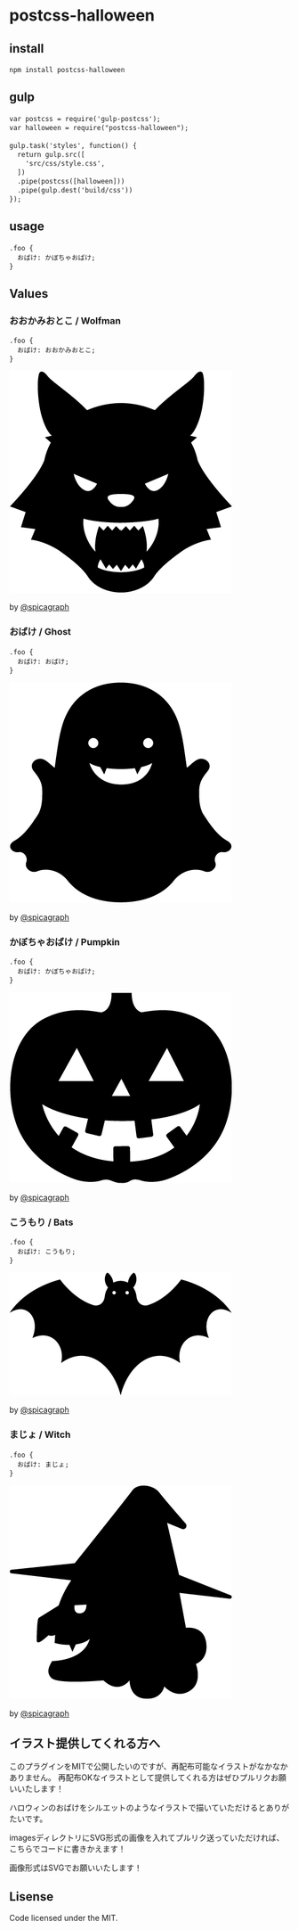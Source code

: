 # postcss-halloween

## install

```
npm install postcss-halloween
```

## gulp

```
var postcss = require('gulp-postcss');
var halloween = require("postcss-halloween");

gulp.task('styles', function() {
  return gulp.src([
    'src/css/style.css',
  ])
  .pipe(postcss([halloween]))
  .pipe(gulp.dest('build/css'))
});
```

## usage

```
.foo {
  おばけ: かぼちゃおばけ;
}
```

## Values

### おおかみおとこ / Wolfman

```
.foo {
  おばけ: おおかみおとこ;
}
```

![おおかみおとこ](https://github.com/mismith0227/postcss-halloween/blob/images/images/wolfman.png)

by [@spicagraph](https://github.com/spicagraph)

### おばけ / Ghost

```
.foo {
  おばけ: おばけ;
}
```

![おばけ](https://github.com/mismith0227/postcss-halloween/blob/images/images/ghost.png)

by [@spicagraph](https://github.com/spicagraph)

### かぼちゃおばけ / Pumpkin

```
.foo {
  おばけ: かぼちゃおばけ;
}
```

![かぼちゃおばけ](https://github.com/mismith0227/postcss-halloween/blob/images/images/pumpkin.png)

by [@spicagraph](https://github.com/spicagraph)

### こうもり / Bats

```
.foo {
  おばけ: こうもり;
}
```

![こうもり](https://github.com/mismith0227/postcss-halloween/blob/images/images/bats.png)

by [@spicagraph](https://github.com/spicagraph)

### まじょ / Witch

```
.foo {
  おばけ: まじょ;
}
```

![まじょ](https://github.com/mismith0227/postcss-halloween/blob/images/images/witch.png)

by [@spicagraph](https://github.com/spicagraph)

## イラスト提供してくれる方へ

このプラグインをMITで公開したいのですが、再配布可能なイラストがなかなかありません。
再配布OKなイラストとして提供してくれる方はぜひプルリクお願いいたします！

ハロウィンのおばけをシルエットのようなイラストで描いていただけるとありがたいです。

imagesディレクトリにSVG形式の画像を入れてプルリク送っていただければ、こちらでコードに書きかえます！

画像形式はSVGでお願いいたします！

## Lisense

Code licensed under the MIT.

